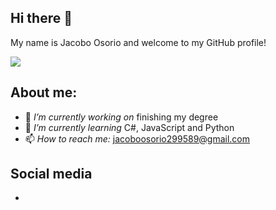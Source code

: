 ## Hi there 👋

My name is Jacobo Osorio and welcome to my GitHub profile!

![](http://github-profile-summary-cards.vercel.app/api/cards/repos-per-language?username=JacoboOsorio&theme=tokyonight&exclude={exclude})

## About me:

- 🔭 _I’m currently working on_ finishing my degree
- 🌱 _I’m currently learning_ C#, JavaScript and Python
- 📫 _How to reach me:_ jacoboosorio299589@gmail.com

## Social media

-

